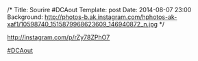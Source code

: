 /*
Title: Sourire #DCAout
Template: post
Date: 2014-08-07 23:00
Background: http://photos-b.ak.instagram.com/hphotos-ak-xaf1/10598740_1515879968623609_146940872_n.jpg
*/

http://instagram.com/p/rZy78ZPhO7

[#DCAout](https://twitter.com/search?q=%23DCAout)
